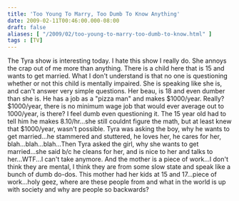 ```yaml
---
title: 'Too Young To Marry, Too Dumb To Know Anything'
date: 2009-02-11T00:46:00.000-08:00
draft: false
aliases: [ "/2009/02/too-young-to-marry-too-dumb-to-know.html" ]
tags : [TV]
---
```


The Tyra show is interesting today. I hate this show I really do. She annoys the crap out of me more than anything. There is a child here that is 15 and wants to get married. What I don't understand is that no one is questioning whether or not this child is mentally impaired. She is speaking like she is, and can't answer very simple questions. Her beau, is 18 and even dumber than she is. He has a job as a "pizza man" and makes $1000/year. Really? $1000/year, there is no minimum wage job that would ever average out to 1000/year, is there? I feel dumb even questioning it. The 15 year old had to tell him he makes 8.10/hr...she still couldnt figure the math, but at least knew that $1000/year, wasn't possible. Tyra was asking the boy, why he wants to get married...he stammered and stuttered, he loves her, he cares for her, blah...blah...blah...Then Tyra asked the girl, why she wants to get married...she said b/c he cleans for her, and is nice to her and talks to her...WTF...I can't take anymore. And the mother is a piece of work...I don't think they are mental, I think they are from some slow state and speak like a bunch of dumb do-dos. This mother had her kids at 15 and 17...piece of work...holy geez, where are these people from and what in the world is up with society and why are people so backwards?